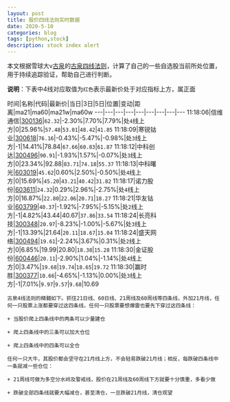 ```yaml
---
layout: post
title: 股价四线法则实时数据
date: 2020-5-10
categories: blog
tags: [python,stock]
description: stock index alert
---
```



本文根据雪球大v[古泉](https://xueqiu.com/u/7148646888)的[古泉四线法则](https://xueqiu.com/7148646888/130498192)，计算了自己的一些自选股当前所处位置，用于持续追踪验证，帮助自己进行判断。

**说明**：下表中4线对应取值为`红色`表示最新价处于对应指标上方，属正面

时间|名称|代码|最新价|当日|3日|5日|位置|变动|距离|ma21|ma60|ma21w|ma60w
---|---|---|---|---|---|---|---|---
11:18:06|信维通信|[300136](https://xueqiu.com/S/SZ300136)|`62.32`|-2.30%|7.70%|7.79%|处`4`线上方|0|25.96%|`57.48`|`53.01`|`48.42`|`41.85`
11:18:09|寒锐钴业|[300618](https://xueqiu.com/S/SZ300618)|`76.16`|-0.43%|-5.47%|-0.98%|处`3`线上方|-1|14.41%|78.84|`67.66`|`60.83`|`61.87`
11:18:12|中科创达|[300496](https://xueqiu.com/S/SZ300496)|`90.91`|-1.93%|1.57%|-0.07%|处`3`线上方|0|23.34%|92.88|`83.71`|`74.18`|`55.37`
11:18:13|中科曙光|[603019](https://xueqiu.com/S/SH603019)|`45.62`|0.60%|2.50%|-0.50%|处`4`线上方|0|15.69%|`45.20`|`43.21`|`40.42`|`31.82`
11:18:17|诺力股份|[603611](https://xueqiu.com/S/SH603611)|`24.32`|0.29%|2.96%|-2.75%|处`4`线上方|0|16.87%|`22.80`|`22.06`|`20.71`|`18.27`
11:18:21|华友钴业|[603799](https://xueqiu.com/S/SH603799)|`40.37`|-1.92%|-7.95%|-5.15%|处`2`线上方|-1|4.82%|43.44|40.67|`37.86`|`33.54`
11:18:24|长亮科技|[300348](https://xueqiu.com/S/SZ300348)|`20.97`|-8.23%|-1.00%|-5.67%|处`3`线上方|-1|13.39%|21.64|`20.11`|`18.67`|`15.04`
11:18:24|盛天网络|[300494](https://xueqiu.com/S/SZ300494)|`19.61`|-2.24%|3.67%|0.31%|处`2`线上方|0|6.85%|19.99|20.80|`18.38`|`15.28`
11:18:30|金证股份|[600446](https://xueqiu.com/S/SH600446)|`20.11`|-2.90%|1.04%|-1.14%|处`4`线上方|0|3.47%|`19.68`|`19.74`|`18.65`|`19.72`
11:18:30|赢时胜|[300377](https://xueqiu.com/S/SZ300377)|`10.66`|-4.65%|-1.13%|0.00%|处`3`线上方|-1|7.01%|`9.97`|`9.57`|`9.68`|10.69

```
古泉4线法则的精髓如下。抓住21日线、60日线、21周线及60周线等四条线，外加21月线，任何一只股票上涨都要穿过这四条线，任何一只股票要想爆雷也要先下穿过这四条线：

+ 当股价爬上四条线中的两条可以少量建仓

+ 爬上四条线中的三条可以加大仓位

+ 爬上四条线中的四条可以全仓

任何一只大牛，其股价都会坚守在21月线上方，不会轻易跌破21月线；相反，每跌破四条线中一条就减一些仓位：

+ 21周线可做为多空分水岭及警戒线，股价在21周线及60周线下方就要十分慎重，多看少做

+ 跌破全部四条线就要大幅减仓，甚至清仓，一旦跌破21月线，清仓观望
```